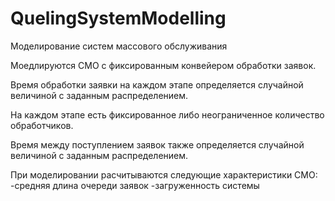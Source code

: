 # QuelingSystemModelling
Моделирование систем массового обслуживания

Моедлируются СМО с фиксированным конвейером обработки заявок.

Время обработки заявки на каждом этапе определяется случайной величиной с заданным распределением.

На каждом этапе есть фиксированное либо неограниченное количество обработчиков.

Время между поступлением заявок также определяется случайной величиной с заданным распределением.

При моделировании расчитываются следующие характеристики СМО:
-средняя длина очереди заявок
-загруженность системы
